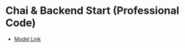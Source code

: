 # Chai & Backend Start (Professional Code)

- [Model Link](https://app.eraser.io/workspace/YtPqZ1VogxGy1jzIDkzj)
